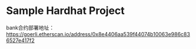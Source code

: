 # Sample Hardhat Project

bank合约部署地址：https://goerli.etherscan.io/address/0x8e4406aa539f44074b10063e986c836527e417f2